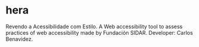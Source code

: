 # hera
Revendo a Acessibilidade com Estilo. A Web accessibility tool to assess practices of web accessibility made by Fundación SIDAR. Developer: Carlos Benavidez.
